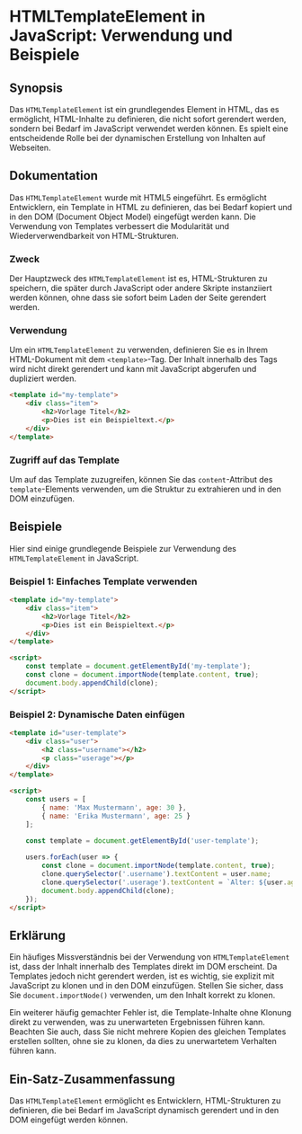 <!--
Meta Description: # HTMLTemplateElement in JavaScript: Verwendung und Beispiele ## Synopsis Das `HTMLTemplateElement` ist ein grundlegendes Element in HTML, das es ermö...
Meta Keywords: template, html, sie, htmltemplateelement, und
-->

# HTMLTemplateElement in JavaScript: Verwendung und Beispiele

## Synopsis
Das `HTMLTemplateElement` ist ein grundlegendes Element in HTML, das es ermöglicht, HTML-Inhalte zu definieren, die nicht sofort gerendert werden, sondern bei Bedarf im JavaScript verwendet werden können. Es spielt eine entscheidende Rolle bei der dynamischen Erstellung von Inhalten auf Webseiten.

## Dokumentation
Das `HTMLTemplateElement` wurde mit HTML5 eingeführt. Es ermöglicht Entwicklern, ein Template in HTML zu definieren, das bei Bedarf kopiert und in den DOM (Document Object Model) eingefügt werden kann. Die Verwendung von Templates verbessert die Modularität und Wiederverwendbarkeit von HTML-Strukturen.

### Zweck
Der Hauptzweck des `HTMLTemplateElement` ist es, HTML-Strukturen zu speichern, die später durch JavaScript oder andere Skripte instanziiert werden können, ohne dass sie sofort beim Laden der Seite gerendert werden.

### Verwendung
Um ein `HTMLTemplateElement` zu verwenden, definieren Sie es in Ihrem HTML-Dokument mit dem `<template>`-Tag. Der Inhalt innerhalb des Tags wird nicht direkt gerendert und kann mit JavaScript abgerufen und dupliziert werden.

```html
<template id="my-template">
    <div class="item">
        <h2>Vorlage Titel</h2>
        <p>Dies ist ein Beispieltext.</p>
    </div>
</template>
```

### Zugriff auf das Template
Um auf das Template zuzugreifen, können Sie das `content`-Attribut des `template`-Elements verwenden, um die Struktur zu extrahieren und in den DOM einzufügen.

## Beispiele
Hier sind einige grundlegende Beispiele zur Verwendung des `HTMLTemplateElement` in JavaScript.

### Beispiel 1: Einfaches Template verwenden
```html
<template id="my-template">
    <div class="item">
        <h2>Vorlage Titel</h2>
        <p>Dies ist ein Beispieltext.</p>
    </div>
</template>

<script>
    const template = document.getElementById('my-template');
    const clone = document.importNode(template.content, true);
    document.body.appendChild(clone);
</script>
```

### Beispiel 2: Dynamische Daten einfügen
```html
<template id="user-template">
    <div class="user">
        <h2 class="username"></h2>
        <p class="userage"></p>
    </div>
</template>

<script>
    const users = [
        { name: 'Max Mustermann', age: 30 },
        { name: 'Erika Mustermann', age: 25 }
    ];
    
    const template = document.getElementById('user-template');

    users.forEach(user => {
        const clone = document.importNode(template.content, true);
        clone.querySelector('.username').textContent = user.name;
        clone.querySelector('.userage').textContent = `Alter: ${user.age}`;
        document.body.appendChild(clone);
    });
</script>
```

## Erklärung
Ein häufiges Missverständnis bei der Verwendung von `HTMLTemplateElement` ist, dass der Inhalt innerhalb des Templates direkt im DOM erscheint. Da Templates jedoch nicht gerendert werden, ist es wichtig, sie explizit mit JavaScript zu klonen und in den DOM einzufügen. Stellen Sie sicher, dass Sie `document.importNode()` verwenden, um den Inhalt korrekt zu klonen. 

Ein weiterer häufig gemachter Fehler ist, die Template-Inhalte ohne Klonung direkt zu verwenden, was zu unerwarteten Ergebnissen führen kann. Beachten Sie auch, dass Sie nicht mehrere Kopien des gleichen Templates erstellen sollten, ohne sie zu klonen, da dies zu unerwartetem Verhalten führen kann.

## Ein-Satz-Zusammenfassung
Das `HTMLTemplateElement` ermöglicht es Entwicklern, HTML-Strukturen zu definieren, die bei Bedarf im JavaScript dynamisch gerendert und in den DOM eingefügt werden können.